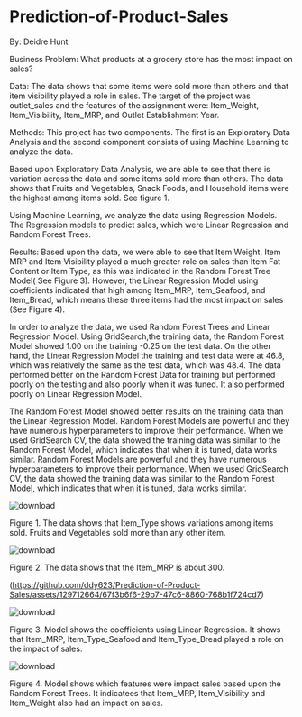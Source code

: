 # Prediction-of-Product-Sales

By: Deidre Hunt

Business Problem:
What products at a grocery store has the most impact on sales? 

Data:
The data shows that some items were sold more than others and that item visibility played a role in sales.  The target of the project was outlet_sales and the features of the assignment were: Item_Weight, Item_Visibility, Item_MRP, and Outlet Establishment Year.  

Methods:
This project has two components. The first is an Exploratory Data Analysis and the second component consists of using Machine Learning to analyze the data.

Based upon Exploratory Data Analysis, we are able to see that there is variation across the data and some items sold more than others.  The data shows that Fruits and Vegetables, Snack Foods, and Household items were the highest among items sold. See figure 1.

Using Machine Learning, we analyze the data using Regression Models.  The Regression models to predict sales, which were Linear Regression and Random Forest Trees.

Results:
Based upon the data, we were able to see that Item Weight, Item MRP and Item Visibility played a much greater role on sales than Item Fat Content or Item Type, as this was indicated in the Random Forest Tree Model( See Figure 3). However, the Linear Regression Model using coefficients indicated that high among Item_MRP, Item_Seafood, and Item_Bread, which means these three items had the most impact on sales (See Figure 4). 


In order to analyze the data, we used Random Forest Trees and Linear Regression Model.   Using GridSearch,the training data, the Random Forest Model showed 1.00 on the training -0.25 on the test data.  On the other hand, the Linear Regression Model the training and test data were at 46.8, which was relatively the same as the test data, which was 48.4.  The data performed better on the Random Forest Data for training but performed poorly on the testing and also poorly when it was tuned. It also performed poorly on Linear Regression Model.  

The Random Forest Model showed better results on the training data than the Linear Regression Model. Random Forest Models are powerful and they have numerous hyperparameters to improve their performance. When we used GridSearch CV, the data showed the training data was similar to the Random Forest Model, which indicates that when it is tuned, data works similar.
Random Forest Models are powerful and they have numerous hyperparameters to improve their performance. When we used GridSearch CV, the data showed the training data was similar to the Random Forest Model, which indicates that when it is tuned, data works similar.


![download](https://github.com/ddy623/Prediction-of-Product-Sales/assets/129712664/1a3bf351-0562-4e17-ba19-a4eeec5816cd)


Figure 1. The data shows that Item_Type shows variations among items sold. Fruits and Vegetables sold more than any other item.



![download](https://github.com/ddy623/Prediction-of-Product-Sales/assets/129712664/a8f7edf6-4598-4335-8f05-c32b5b23d7fd)



Figure 2. The data shows that the Item_MRP is about 300.

(https://github.com/ddy623/Prediction-of-Product-Sales/assets/129712664/67f3b6f6-29b7-47c6-8860-768b1f724cd7)



![download](https://github.com/ddy623/Prediction-of-Product-Sales/assets/129712664/0af870b4-9981-4f94-8b1b-0793af788bfc)



Figure 3. Model shows the coefficients using Linear Regression. It shows that Item_MRP, Item_Type_Seafood and Item_Type_Bread played a role on the impact of sales.

                      


![download](https://github.com/ddy623/Prediction-of-Product-Sales/assets/129712664/7a73b990-a4f2-432e-b80f-a415a5a287c0)


Figure 4. Model shows which features were impact sales based upon the Random Forest Trees.  It indicatees that Item_MRP, Item_Visibility and Item_Weight also had an impact on sales.

